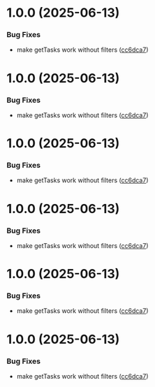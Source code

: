 # 1.0.0 (2025-06-13)


### Bug Fixes

* make getTasks work without filters ([cc6dca7](https://github.com/KeyboardCowboy/todoist-mcp-server/commit/cc6dca796b99028b482f84d387511d57c6b4b475))

# 1.0.0 (2025-06-13)


### Bug Fixes

* make getTasks work without filters ([cc6dca7](https://github.com/KeyboardCowboy/todoist-mcp-server/commit/cc6dca796b99028b482f84d387511d57c6b4b475))

# 1.0.0 (2025-06-13)


### Bug Fixes

* make getTasks work without filters ([cc6dca7](https://github.com/KeyboardCowboy/todoist-mcp-server/commit/cc6dca796b99028b482f84d387511d57c6b4b475))

# 1.0.0 (2025-06-13)


### Bug Fixes

* make getTasks work without filters ([cc6dca7](https://github.com/KeyboardCowboy/todoist-mcp-server/commit/cc6dca796b99028b482f84d387511d57c6b4b475))

# 1.0.0 (2025-06-13)


### Bug Fixes

* make getTasks work without filters ([cc6dca7](https://github.com/KeyboardCowboy/todoist-mcp-server/commit/cc6dca796b99028b482f84d387511d57c6b4b475))

# 1.0.0 (2025-06-13)


### Bug Fixes

* make getTasks work without filters ([cc6dca7](https://github.com/KeyboardCowboy/todoist-mcp-server/commit/cc6dca796b99028b482f84d387511d57c6b4b475))

